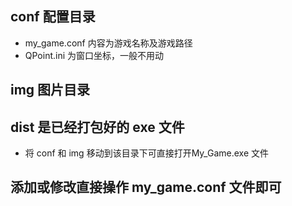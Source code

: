
## conf 配置目录
- my_game.conf 内容为游戏名称及游戏路径
- QPoint.ini 为窗口坐标，一般不用动

## img 图片目录

## dist 是已经打包好的 exe 文件 
- 将 conf 和 img 移动到该目录下可直接打开My_Game.exe 文件

## 添加或修改直接操作 my_game.conf 文件即可


